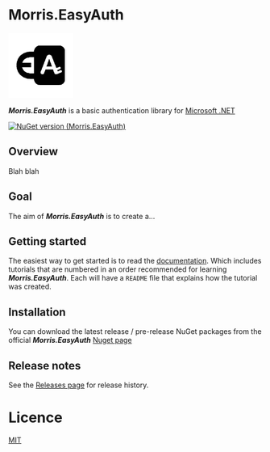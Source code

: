 # Morris.EasyAuth
![](./Images/small-logo.png)

***Morris.EasyAuth*** is a basic authentication library for [Microsoft .NET](https://dotnet.microsoft.com/)

[![NuGet version (Morris.EasyAuth)](https://img.shields.io/nuget/v/Morris.EasyAuth.svg?style=flat-square)](https://www.nuget.org/packages/Reducible/)

## Overview

Blah blah

## Goal
The aim of ***Morris.EasyAuth*** is to create a...


## Getting started

The easiest way to get started is to read the [documentation](./Docs/README.md).
Which includes tutorials that are numbered in an order recommended for learning
***Morris.EasyAuth***. Each will have a `README` file that explains how the tutorial was created.

## Installation
You can download the latest release / pre-release NuGet packages from the official
***Morris.EasyAuth*** [Nuget page](https://www.nuget.org/packages/Morris.EasyAuth/)

## Release notes
See the [Releases page](./Docs/releases.md) for release history.

# Licence
[MIT](https://opensource.org/licenses/MIT)
